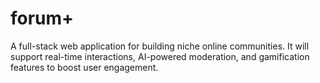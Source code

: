 # forum+
A full-stack web application for building niche online communities. It will support real-time interactions, AI-powered moderation, and gamification features to boost user engagement.
